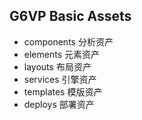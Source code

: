 ## G6VP Basic Assets

- components 分析资产
- elements 元素资产
- layouts 布局资产
- services 引擎资产
- templates 模版资产
- deploys 部署资产
